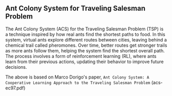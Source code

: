 ## Ant Colony System for Traveling Salesman Problem

The Ant Colony System (ACS) for the Traveling Salesman Problem (TSP) is a technique inspired by how real ants find the shortest paths to food. 
In this system, virtual ants explore different routes between cities, leaving behind a chemical trail called pheromones. 
Over time, better routes get stronger trails as more ants follow them, helping the system find the shortest overall path. 
The process involves a form of reinforcement learning (RL), where ants learn from their previous actions, updating their behavior to improve future decisions. 

The above is based on Marco Dorigo's paper, `Ant Colony System: A Cooperative Learning Approach to the Traveling Salesman Problem` (acs-ec97.pdf)
